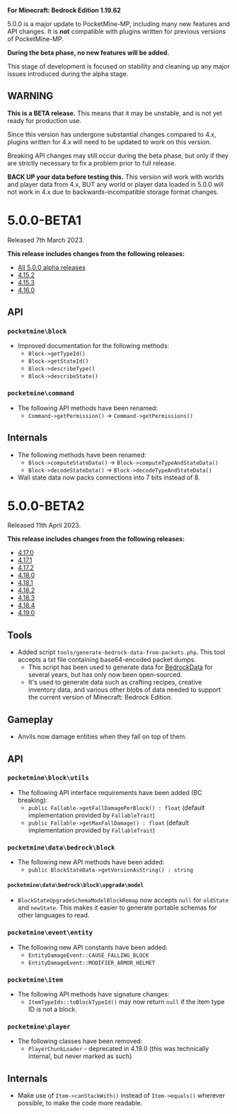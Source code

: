 **For Minecraft: Bedrock Edition 1.19.62**

5.0.0 is a major update to PocketMine-MP, including many new features and API changes. It is **not** compatible with plugins written for previous versions of PocketMine-MP.

**During the beta phase, no new features will be added.**

This stage of development is focused on stability and cleaning up any major issues introduced during the alpha stage.

## WARNING
**This is a BETA release.** This means that it may be unstable, and is not yet ready for production use.

Since this version has undergone substantial changes compared to 4.x, plugins written for 4.x will need to be updated to work on this version.

Breaking API changes may still occur during the beta phase, but only if they are strictly necessary to fix a problem prior to full release.

**BACK UP your data before testing this.** This version will work with worlds and player data from 4.x,
BUT any world or player data loaded in 5.0.0 will not work in 4.x due to backwards-incompatible storage format changes.

# 5.0.0-BETA1
Released 7th March 2023.

**This release includes changes from the following releases:**
- [All 5.0.0 alpha releases](https://github.com/pmmp/PocketMine-MP/blob/5.0.0-BETA1/changelogs/5.0-alpha.md)
- [4.15.2](https://github.com/pmmp/PocketMine-MP/blob/5.0.0-BETA1/changelogs/4.15.md#4152)
- [4.15.3](https://github.com/pmmp/PocketMine-MP/blob/5.0.0-BETA1/changelogs/4.15.md#4153)
- [4.16.0](https://github.com/pmmp/PocketMine-MP/blob/5.0.0-BETA1/changelogs/4.16.md#4160)

## API
### `pocketmine\block`
- Improved documentation for the following methods:
  - `Block->getTypeId()`
  - `Block->getStateId()`
  - `Block->describeType()`
  - `Block->describeState()`

### `pocketmine\command`
- The following API methods have been renamed:
  - `Command->getPermission()` -> `Command->getPermissions()`

## Internals
- The following methods have been renamed:
  - `Block->computeStateData()` -> `Block->computeTypeAndStateData()`
  - `Block->decodeStateData()` -> `Block->decodeTypeAndStateData()`
- Wall state data now packs connections into 7 bits instead of 8.

# 5.0.0-BETA2
Released 11th April 2023.

**This release includes changes from the following releases:**
- [4.17.0](https://github.com/pmmp/PocketMine-MP/blob/5.0.0-BETA2/changelogs/4.17.md#4170)
- [4.17.1](https://github.com/pmmp/PocketMine-MP/blob/5.0.0-BETA2/changelogs/4.17.md#4171)
- [4.17.2](https://github.com/pmmp/PocketMine-MP/blob/5.0.0-BETA2/changelogs/4.17.md#4172)
- [4.18.0](https://github.com/pmmp/PocketMine-MP/blob/5.0.0-BETA2/changelogs/4.18.md#4180)
- [4.18.1](https://github.com/pmmp/PocketMine-MP/blob/5.0.0-BETA2/changelogs/4.18.md#4181)
- [4.18.2](https://github.com/pmmp/PocketMine-MP/blob/5.0.0-BETA2/changelogs/4.18.md#4182)
- [4.18.3](https://github.com/pmmp/PocketMine-MP/blob/5.0.0-BETA2/changelogs/4.18.md#4183)
- [4.18.4](https://github.com/pmmp/PocketMine-MP/blob/5.0.0-BETA2/changelogs/4.18.md#4184)
- [4.19.0](https://github.com/pmmp/PocketMine-MP/blob/5.0.0-BETA2/changelogs/4.19.md#4190)

## Tools
- Added script `tools/generate-bedrock-data-from-packets.php`. This tool accepts a txt file containing base64-encoded packet dumps.
  - This script has been used to generate data for [BedrockData](https://github.com/pmmp/BedrockData) for several years, but has only now been open-sourced.
  - It's used to generate data such as crafting recipes, creative inventory data, and various other blobs of data needed to support the current version of Minecraft: Bedrock Edition.

## Gameplay
- Anvils now damage entities when they fall on top of them.

## API
### `pocketmine\block\utils`
- The following API interface requirements have been added (BC breaking):
  - `public Fallable->getFallDamagePerBlock() : float` (default implementation provided by `FallableTrait`)
  - `public Fallable->getMaxFallDamage() : float` (default implementation provided by `FallableTrait`)

### `pocketmine\data\bedrock\block`
- The following new API methods have been added:
  - `public BlockStateData->getVersionAsString() : string`

#### `pocketmine\data\bedrock\block\upgrade\model`
- `BlockStateUpgradeSchemaModelBlockRemap` now accepts `null` for `oldState` and `newState`. This makes it easier to generate portable schemas for other languages to read.

### `pocketmine\event\entity`
- The following new API constants have been added:
  - `EntityDamageEvent::CAUSE_FALLING_BLOCK`
  - `EntityDamageEvent::MODIFIER_ARMOR_HELMET`

### `pocketmine\item`
- The following API methods have signature changes:
  - `ItemTypeIds::toBlockTypeId()` may now return `null` if the item type ID is not a block.

### `pocketmine\player`
- The following classes have been removed:
  - `PlayerChunkLoader` - deprecated in 4.19.0 (this was technically internal, but never marked as such)

## Internals
- Make use of `Item->canStackWith()` instead of `Item->equals()` wherever possible, to make the code more readable.
